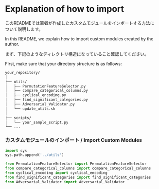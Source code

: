 # Explanation of how to import 
このREADMEでは筆者が作成したカスタムモジュールをインポートする方法について説明します。

In this README, we explain how to import custom modules created by the author.

まず、下記のようなディレクトリ構造になっていること確認してください。

First, make sure that your directory structure is as follows:

```bash
your_repository/
│
├── utils/
│   ├── PermutationFeatureSelector.py
│   ├── compare_categorical_columns.py
│   ├── cyclical_encoding.py
│   ├── find_significant_categories.py
│   ├── Adversarial_Validator.py
│   └── update_utils.sh
│
├── scripts/
│   └── your_sample_script.py
└── ...
```
### カスタムモジュールのインポート / Import Custom Modules
```python
import sys
sys.path.append('../utils')

from PermutationFeatureSelector import PermutationFeatureSelector
from compare_categorical_columns import compare_categorical_columns
from cyclical_encoding import cyclical_encoding
from find_significant_categories import find_significant_categories
from Adversarial_Validator import Adversarial_Validator
```
